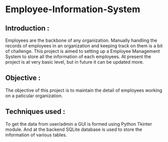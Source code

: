 # Employee-Information-System


## Introduction :
              
 Employees are the backbone of any organization.
 Manually handling the records of employees in an organization and keeping track on them is a bit of
challenge. 
This project is aimed to setting up a Employee Management System to
store all the information of each employees. At present the project is at very basic
level, but in future it can be updated more.


## Objective :
The objective of this project is to maintain the detail of employees working on a paticular
organization. 

## Techniques used :
To get the data from user/admin a GUI is formed using Python Tkinter module.
And at the backend SQLite database is used to store the information of various tables.
